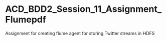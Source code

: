 # ACD_BDD2_Session_11_Assignment_Flumepdf
Assignment for creating flume agent for storing Twitter streams in HDFS
